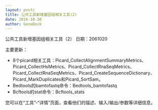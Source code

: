 ```yaml
---
layout: postc
title: 公共工具新增基因组相关工具(2)
date: 2016-10-20
author: GeneDock
---
```

公共工具新增基因组相关工具（2）
日期：2061020

主要更新：
- 8个picard相关工具：Picard_CollectAlignmentSummaryMetrics、Picard_CollectHsMetrics、Picard_CollectRnaSeqMetrics、Picard_CollectRnaSeqMetrics、Picard_CreateSequenceDictionary、Picard_MarkDuplicates和Picard_SortSam。
- Bedtools的bamtofastq命令：Bedtools_bamtofastq	
- Bcftools的stat命令：Bcftools_stats

您可以在“工具”-“详情”页面，查看他们的描述、输入/输出/参数等详细信息。
